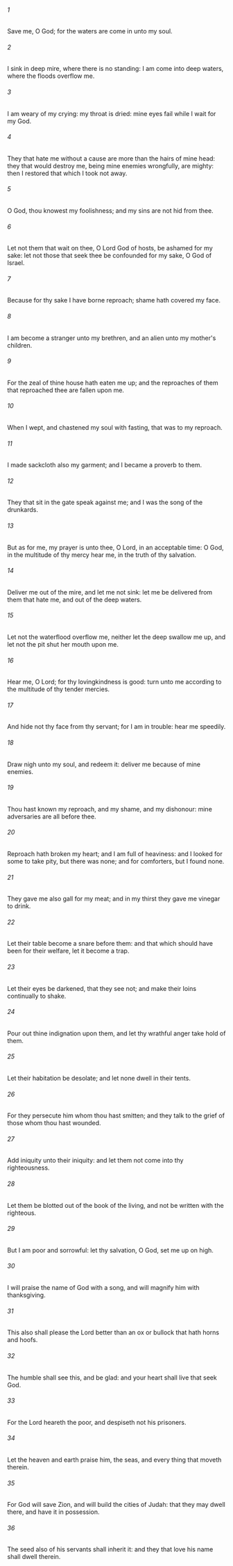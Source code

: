 ###### 1
Save me, O God; for the waters are come in unto my soul.

###### 2
I sink in deep mire, where there is no standing: I am come into deep waters, where the floods overflow me.

###### 3
I am weary of my crying: my throat is dried: mine eyes fail while I wait for my God.

###### 4
They that hate me without a cause are more than the hairs of mine head: they that would destroy me, being mine enemies wrongfully, are mighty: then I restored that which I took not away.

###### 5
O God, thou knowest my foolishness; and my sins are not hid from thee.

###### 6
Let not them that wait on thee, O Lord God of hosts, be ashamed for my sake: let not those that seek thee be confounded for my sake, O God of Israel.

###### 7
Because for thy sake I have borne reproach; shame hath covered my face.

###### 8
I am become a stranger unto my brethren, and an alien unto my mother's children.

###### 9
For the zeal of thine house hath eaten me up; and the reproaches of them that reproached thee are fallen upon me.

###### 10
When I wept, and chastened my soul with fasting, that was to my reproach.

###### 11
I made sackcloth also my garment; and I became a proverb to them.

###### 12
They that sit in the gate speak against me; and I was the song of the drunkards.

###### 13
But as for me, my prayer is unto thee, O Lord, in an acceptable time: O God, in the multitude of thy mercy hear me, in the truth of thy salvation.

###### 14
Deliver me out of the mire, and let me not sink: let me be delivered from them that hate me, and out of the deep waters.

###### 15
Let not the waterflood overflow me, neither let the deep swallow me up, and let not the pit shut her mouth upon me.

###### 16
Hear me, O Lord; for thy lovingkindness is good: turn unto me according to the multitude of thy tender mercies.

###### 17
And hide not thy face from thy servant; for I am in trouble: hear me speedily.

###### 18
Draw nigh unto my soul, and redeem it: deliver me because of mine enemies.

###### 19
Thou hast known my reproach, and my shame, and my dishonour: mine adversaries are all before thee.

###### 20
Reproach hath broken my heart; and I am full of heaviness: and I looked for some to take pity, but there was none; and for comforters, but I found none.

###### 21
They gave me also gall for my meat; and in my thirst they gave me vinegar to drink.

###### 22
Let their table become a snare before them: and that which should have been for their welfare, let it become a trap.

###### 23
Let their eyes be darkened, that they see not; and make their loins continually to shake.

###### 24
Pour out thine indignation upon them, and let thy wrathful anger take hold of them.

###### 25
Let their habitation be desolate; and let none dwell in their tents.

###### 26
For they persecute him whom thou hast smitten; and they talk to the grief of those whom thou hast wounded.

###### 27
Add iniquity unto their iniquity: and let them not come into thy righteousness.

###### 28
Let them be blotted out of the book of the living, and not be written with the righteous.

###### 29
But I am poor and sorrowful: let thy salvation, O God, set me up on high.

###### 30
I will praise the name of God with a song, and will magnify him with thanksgiving.

###### 31
This also shall please the Lord better than an ox or bullock that hath horns and hoofs.

###### 32
The humble shall see this, and be glad: and your heart shall live that seek God.

###### 33
For the Lord heareth the poor, and despiseth not his prisoners.

###### 34
Let the heaven and earth praise him, the seas, and every thing that moveth therein.

###### 35
For God will save Zion, and will build the cities of Judah: that they may dwell there, and have it in possession.

###### 36
The seed also of his servants shall inherit it: and they that love his name shall dwell therein.

